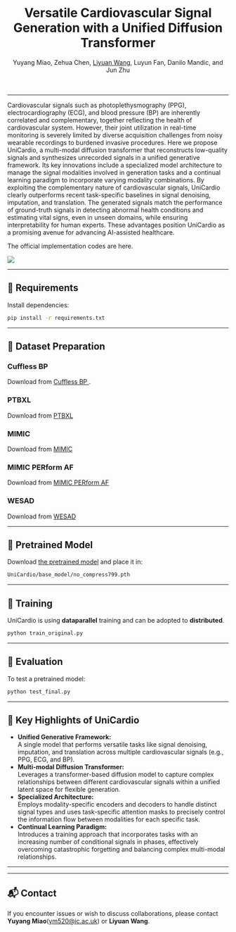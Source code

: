 <div align="center">
  <div>
    <h1>
        Versatile Cardiovascular Signal Generation with a Unified Diffusion Transformer
    </h1>
  </div>

  <div>
    Yuyang Miao</strong>,  
    Zehua Chen</strong></a>,   
    <a href="https://lywang3081.github.io/">Liyuan Wang</a>,
    Luyun Fan,
    Danilo Mandic,
    and Jun Zhu
  </div>

  <br/>
  <br/>
</div>

---

Cardiovascular signals such as photoplethysmography (PPG), electrocardiography (ECG), and blood pressure (BP) are inherently correlated and complementary, together reflecting the health of cardiovascular system. However, their joint utilization in real-time monitoring is severely limited by diverse acquisition challenges from noisy wearable recordings to burdened invasive procedures. Here we propose UniCardio, a multi-modal diffusion transformer that reconstructs low-quality signals and synthesizes unrecorded signals in a unified generative framework. Its key innovations include a specialized model architecture to manage the signal modalities involved in generation tasks and a continual learning paradigm to incorporate varying modality combinations. By exploiting the complementary nature of cardiovascular signals, UniCardio clearly outperforms recent task-specific baselines in signal denoising, imputation, and translation. The generated signals match the performance of ground-truth signals in detecting abnormal health conditions and estimating vital signs, even in unseen domains, while ensuring interpretability for human experts. These advantages position UniCardio as a promising avenue for advancing AI-assisted healthcare.

The official implementation codes are here.

![](framework.png)

---

## 🔧 Requirements

Install dependencies:

```bash
pip install -r requirements.txt
```

---

## 📂 Dataset Preparation

### Cuffless BP 

Download from [Cuffless BP ](https://archive.ics.uci.edu/dataset/340/cuff+less+blood+pressure+estimation).


### PTBXL

Download from [PTBXL](https://physionet.org/content/ptb-xl/1.0.3/)

### MIMIC

Download from [MIMIC](https://physionet.org/content/mimicdb/1.0.0/)

### MIMIC PERform AF 

Download from [MIMIC PERform AF ](https://ppg-beats.readthedocs.io/en/latest/datasets/mimic_perform_af/)

### WESAD

Download from [WESAD ](https://archive.ics.uci.edu/dataset/465/wesad+wearable+stress+and+affect+detection)


---

## 🧠 Pretrained Model

Download [the pretrained model](https://www.dropbox.com/scl/fo/4tnumdlwg48fcurk1bxnp/AMrluHHcl3xuLrgoriJfAu8?rlkey=nn9z0t7l5j8254uze4o53xnte&st=qvetpwvu&dl=0)
and place it in:

```bash
UniCardio/base_model/no_compress799.pth
```

---

## 🚀 Training

UniCardio is using **dataparallel** training and can be adopted to **distributed**.

```bash
python train_original.py
```

---

## 🧩 Evaluation

To test a pretrained model:

```bash
python test_final.py
```
---

## 🧭 Key Highlights of UniCardio

- **Unified Generative Framework:**  
  A single model that performs versatile tasks like signal denoising, imputation, and translation across multiple cardiovascular signals (e.g., PPG, ECG, and BP).
- **Multi-modal Diffusion Transformer:**  
  Leverages a transformer-based diffusion model to capture complex relationships between different cardiovascular signals within a unified latent space for flexible generation.
- **Specialized Architecture:**  
  Employs modality-specific encoders and decoders to handle distinct signal types and uses task-specific attention masks to precisely control the information flow between modalities for each specific task.
- **Continual Learning Paradigm:**  
  Introduces a training approach that incorporates tasks with an increasing number of conditional signals in phases, effectively overcoming catastrophic forgetting and balancing complex multi-modal relationships.

---

---

## 📬 Contact

If you encounter issues or wish to discuss collaborations, please contact **Yuyang Miao**(ym520@ic.ac.uk) or **Liyuan Wang**.

